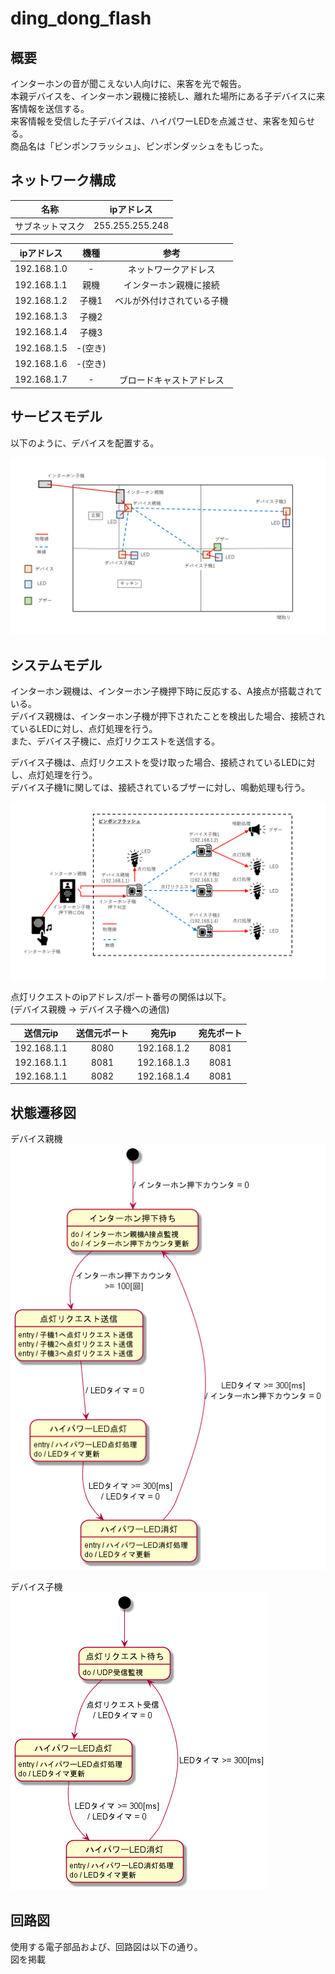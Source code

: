 # ding_dong_flash

## 概要

インターホンの音が聞こえない人向けに、来客を光で報告。  
本親デバイスを、インターホン親機に接続し、離れた場所にある子デバイスに来客情報を送信する。  
来客情報を受信した子デバイスは、ハイパワーLEDを点滅させ、来客を知らせる。  
商品名は「ピンポンフラッシュ」、ピンポンダッシュをもじった。  
 

## ネットワーク構成

| 名称             | ipアドレス      | 
| :--------------: | :-------------: | 
| サブネットマスク | 255.255.255.248 | 

| ipアドレス  | 機種    | 参考                       | 
| :---------: | :-----: | :------------------------: | 
| 192.168.1.0 | -       | ネットワークアドレス       | 
| 192.168.1.1 | 親機    | インターホン親機に接続     | 
| 192.168.1.2 | 子機1   | ベルが外付けされている子機 | 
| 192.168.1.3 | 子機2   |                            | 
| 192.168.1.4 | 子機3   |                            | 
| 192.168.1.5 | -(空き) |                            | 
| 192.168.1.6 | -(空き) |                            | 
| 192.168.1.7 | -       | ブロードキャストアドレス   |


## サービスモデル

以下のように、デバイスを配置する。  

![設置位置](./data/設置位置.PNG)


## システムモデル

インターホン親機は、インターホン子機押下時に反応する、A接点が搭載されている。  
デバイス親機は、インターホン子機が押下されたことを検出した場合、接続されているLEDに対し、点灯処理を行う。  
また、デバイス子機に、点灯リクエストを送信する。  

デバイス子機は、点灯リクエストを受け取った場合、接続されているLEDに対し、点灯処理を行う。  
デバイス子機1に関しては、接続されているブザーに対し、鳴動処理も行う。  

![システムモデル](./data/システムモデル.PNG)  

点灯リクエストのipアドレス/ポート番号の関係は以下。  
(デバイス親機 -> デバイス子機への通信)  

| 送信元ip    | 送信元ポート | 宛先ip      | 宛先ポート | 
| :---------: | :----------: | :---------: | :--------: | 
| 192.168.1.1 | 8080         | 192.168.1.2 | 8081       | 
| 192.168.1.1 | 8081         | 192.168.1.3 | 8081       | 
| 192.168.1.1 | 8082         | 192.168.1.4 | 8081       | 


## 状態遷移図

デバイス親機  
![デバイス親機_状態遷移図](./out/data/StateTransitionDiagram_leader/StateTransitionDiagram_leader.png)

デバイス子機  
![デバイス子機_状態遷移図](./out/data/StateTransitionDiagram_follower/StateTransitionDiagram_leader.png)


## 回路図

使用する電子部品および、回路図は以下の通り。  
図を掲載 